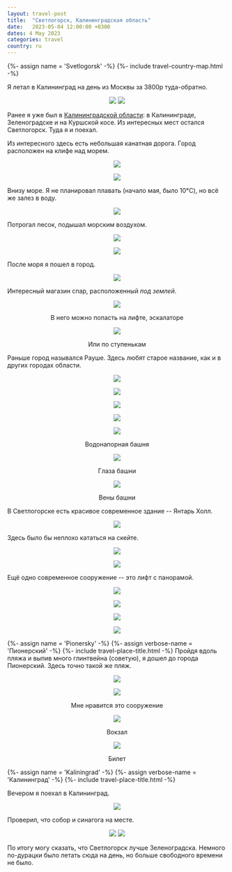 ```yaml
---
layout: travel-post
title:  "Светлогорск, Калининградская область"
date:   2023-05-04 12:00:00 +0300
dates: 4 May 2023
categories: travel
country: ru
---
```

{%- assign name = 'Svetlogorsk' -%}
{%- include travel-country-map.html -%}

Я летал в Калининград на день из Москвы за 3800р туда-обратно.
<center>
    <div class="side-by-side">
        <img src="{{site.baseurl}}/assets/img/svetlogorsk/1.jpg" />
        <img src="{{site.baseurl}}/assets/img/svetlogorsk/2.jpg" />
    </div>
    <p class="image-label"></p>
</center>

Ранее я уже был в [Калининградской области](/travel/2022/kaliningrad.html): в Калининграде, Зеленоградске и на Куршской косе. Из интересных мест остался Светлогорск. Туда я и поехал.

Из интересного здесь есть небольшая канатная дорога. Город расположен на клифе над морем.
<center>
<img src="{{site.baseurl}}/assets/img/svetlogorsk/3.jpg" />
<p class="image-label"></p>
</center>

<center>
<img src="{{site.baseurl}}/assets/img/svetlogorsk/4.jpg" />
<p class="image-label"></p>
</center>

Внизу море. Я не планировал плавать (начало мая, было 10°C), но всё же залез в воду.
<center>
<img src="{{site.baseurl}}/assets/img/svetlogorsk/5.jpg" />
<p class="image-label"></p>
</center>

Потрогал песок, подышал морским воздухом.
<center>
<img src="{{site.baseurl}}/assets/img/svetlogorsk/7.jpg" />
<p class="image-label"></p>
</center>

<center>
<img src="{{site.baseurl}}/assets/img/svetlogorsk/8.jpg" />
<p class="image-label"></p>
</center>

После моря я пошел в город.
<center>
<img src="{{site.baseurl}}/assets/img/svetlogorsk/9.jpg" />
<p class="image-label"></p>
</center>

Интересный магазин спар, расположенный _под землей_.
<center>
<img src="{{site.baseurl}}/assets/img/svetlogorsk/10.jpg" />
<p class="image-label">В него можно попасть на лифте, эскалаторе</p>
</center>

<center>
<img src="{{site.baseurl}}/assets/img/svetlogorsk/11.jpg" />
<p class="image-label">Или по ступенькам</p>
</center>

Раньше город назывался Рауше. Здесь любят старое название, как и в других городах области.
<center>
<img src="{{site.baseurl}}/assets/img/svetlogorsk/12.jpg" />
<p class="image-label"></p>
</center>

<center>
<img src="{{site.baseurl}}/assets/img/svetlogorsk/13.jpg" />
<p class="image-label"></p>
</center>

<center>
<img src="{{site.baseurl}}/assets/img/svetlogorsk/14.jpg" />
<p class="image-label"></p>
</center>

<center>
<img src="{{site.baseurl}}/assets/img/svetlogorsk/15.jpg" />
<p class="image-label"></p>
</center>

<center>
<img src="{{site.baseurl}}/assets/img/svetlogorsk/15-1.jpg" />
<p class="image-label">Водонапорная башня</p>
</center>

<center>
<img src="{{site.baseurl}}/assets/img/svetlogorsk/15-2.jpg" />
<p class="image-label">Глаза башни</p>
</center>

<center>
<img src="{{site.baseurl}}/assets/img/svetlogorsk/15-3.jpg" />
<p class="image-label">Вены башни</p>
</center>

В Светлогорске есть красивое современное здание -- Янтарь Холл.
<center>
<img src="{{site.baseurl}}/assets/img/svetlogorsk/16.jpg" />
<p class="image-label"></p>
</center>

Здесь было бы неплохо кататься на скейте.
<center>
<img src="{{site.baseurl}}/assets/img/svetlogorsk/17.jpg" />
<p class="image-label"></p>
</center>

<center>
<img src="{{site.baseurl}}/assets/img/svetlogorsk/18.jpg" />
<p class="image-label"></p>
</center>

Ещё одно современное сооружение -- это лифт с панорамой.
<center>
<img src="{{site.baseurl}}/assets/img/svetlogorsk/20.jpg" />
<p class="image-label"></p>
</center>

<center>
<img src="{{site.baseurl}}/assets/img/svetlogorsk/21.jpg" />
<p class="image-label"></p>
</center>

<center>
<img src="{{site.baseurl}}/assets/img/svetlogorsk/22.jpg" />
<p class="image-label"></p>
</center>

<center>
<img src="{{site.baseurl}}/assets/img/svetlogorsk/23.jpg" />
<p class="image-label"></p>
</center>

{%- assign name = 'Pionersky' -%}
{%- assign verbose-name = 'Пионерский' -%}
{%- include travel-place-title.html -%}
Пройдя вдоль пляжа и выпив много глинтвейна (советую), я дошел до города Пионерский. Здесь точно такой же пляж.
<center>
<img src="{{site.baseurl}}/assets/img/svetlogorsk/24.jpg" />
<p class="image-label"></p>
</center>

<center>
<img src="{{site.baseurl}}/assets/img/svetlogorsk/24-1.jpg" />
<p class="image-label">Мне нравится это сооружение</p>
</center>

<center>
<img src="{{site.baseurl}}/assets/img/svetlogorsk/26.jpg" />
<p class="image-label">Вокзал</p>
</center>

<center>
<img src="{{site.baseurl}}/assets/img/svetlogorsk/27.jpg" />
<p class="image-label">Билет</p>
</center>

{%- assign name = 'Kaliningrad' -%}
{%- assign verbose-name = 'Калининград' -%}
{%- include travel-place-title.html -%}

Вечером я поехал в Калининград.
<center>
<img src="{{site.baseurl}}/assets/img/svetlogorsk/28.jpg" />
<p class="image-label"></p>
</center>

Проверил, что собор и синагога на месте.
<center>
    <div class="side-by-side">
        <img src="{{site.baseurl}}/assets/img/svetlogorsk/29.jpg" />
        <img src="{{site.baseurl}}/assets/img/svetlogorsk/30.jpg" />
    </div>
    <p class="image-label"></p>
</center>

По итогу могу сказать, что Светлогорск лучше Зеленоградска. Немного по-дурацки было летать сюда на день, но больше свободного времени не было.
